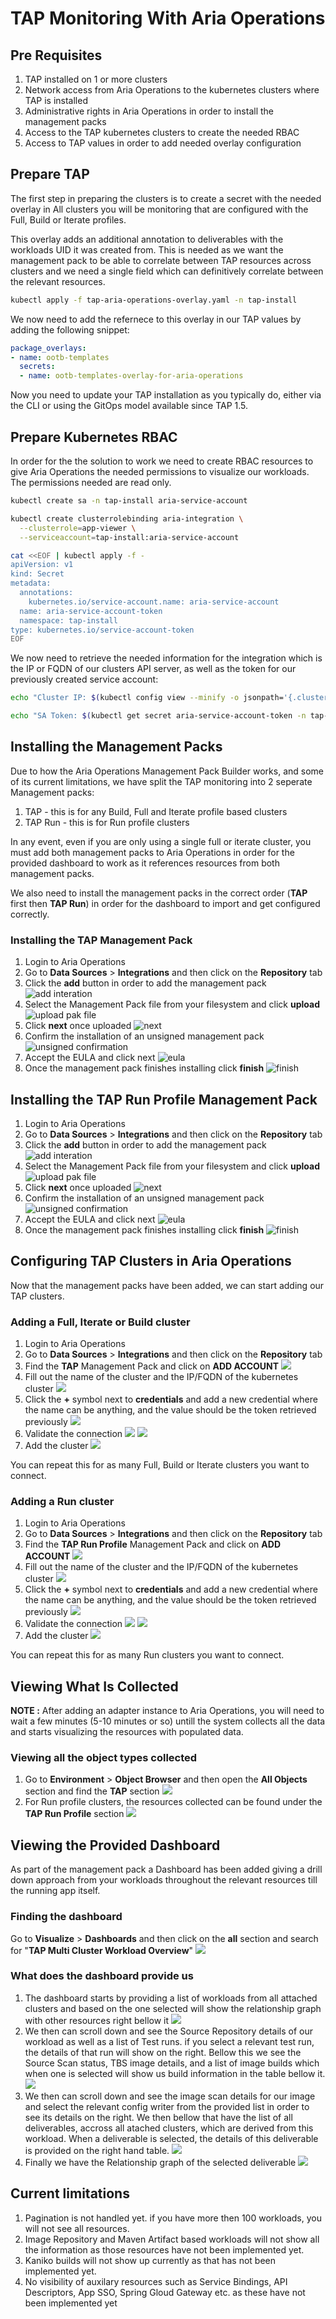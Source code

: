 # TAP Monitoring With Aria Operations

## Pre Requisites
1. TAP installed on 1 or more clusters
2. Network access from Aria Operations to the kubernetes clusters where TAP is installed
3. Administrative rights in Aria Operations in order to install the management packs
4. Access to the TAP kubernetes clusters to create the needed RBAC
5. Access to TAP values in order to add needed overlay configuration

## Prepare TAP
The first step in preparing the clusters is to create a secret with the needed overlay in All clusters you will be monitoring that are configured with the Full, Build or Iterate profiles.

This overlay adds an additional annotation to deliverables with the workloads UID it was created from. This is needed as we want the management pack to be able to correlate between TAP resources across clusters and we need a single field which can definitively correlate between the relevant resources.

```bash
kubectl apply -f tap-aria-operations-overlay.yaml -n tap-install
```

We now need to add the refernece to this overlay in our TAP values by adding the following snippet:

```yaml
package_overlays:
- name: ootb-templates
  secrets:
  - name: ootb-templates-overlay-for-aria-operations
```

Now you need to update your TAP installation as you typically do, either via the CLI or using the GitOps model available since TAP 1.5.

## Prepare Kubernetes RBAC
In order for the the solution to work we need to create RBAC resources to give Aria Operations the needed permissions to visualize our workloads.  
The permissions needed are read only.
```bash
kubectl create sa -n tap-install aria-service-account

kubectl create clusterrolebinding aria-integration \
  --clusterrole=app-viewer \
  --serviceaccount=tap-install:aria-service-account

cat <<EOF | kubectl apply -f -
apiVersion: v1
kind: Secret
metadata:
  annotations:
    kubernetes.io/service-account.name: aria-service-account
  name: aria-service-account-token
  namespace: tap-install
type: kubernetes.io/service-account-token
EOF
```

We now need to retrieve the needed information for the integration which is the IP or FQDN of our clusters API server, as well as the token for our previously created service account:

```bash
echo "Cluster IP: $(kubectl config view --minify -o jsonpath='{.clusters[0].cluster.server}' | sed 's|https://||g' | sed 's|:.*||g')"

echo "SA Token: $(kubectl get secret aria-service-account-token -n tap-install -o jsonpath='{.data.token}' | base64 --decode)
```

## Installing the Management Packs
Due to how the Aria Operations Management Pack Builder works, and some of its current limitations, we have split the TAP monitoring into 2 seperate Management packs:
1. TAP - this is for any Build, Full and Iterate profile based clusters
2. TAP Run - this is for Run profile clusters

In any event, even if you are only using a single full or iterate cluster, you must add both management packs to Aria Operations in order for the provided dashboard to work as it references resources from both management packs.

We also need to install the management packs in the correct order (**TAP** first then **TAP Run**) in order for the dashboard to import and get configured correctly.

### Installing the TAP Management Pack
1. Login to Aria Operations 
2. Go to **Data Sources** > **Integrations** and then click on the **Repository** tab
3. Click the **add** button in order to add the management pack
![add interation](./images/1.png)
4. Select the Management Pack file from your filesystem and click **upload**
![upload pak file](./images/2.png)
5. Click **next** once uploaded
![next](./images/3.png)
6. Confirm the installation of an unsigned management pack
![unsigned confirmation](./images/4.png)
7. Accept the EULA and click next
![eula](./images/5.png)
8. Once the management pack finishes installing click **finish**
![finish](./images/6.png)

## Installing the TAP Run Profile Management Pack
1. Login to Aria Operations 
2. Go to **Data Sources** > **Integrations** and then click on the **Repository** tab
3. Click the **add** button in order to add the management pack
![add interation](./images/1.png)
4. Select the Management Pack file from your filesystem and click **upload**
![upload pak file](./images/7.png)
5. Click **next** once uploaded
![next](./images/8.png)
6. Confirm the installation of an unsigned management pack
![unsigned confirmation](./images/4.png)
7. Accept the EULA and click next
![eula](./images/5.png)
8. Once the management pack finishes installing click **finish**
![finish](./images/9.png)

## Configuring TAP Clusters in Aria Operations
Now that the management packs have been added, we can start adding our TAP clusters.

### Adding a Full, Iterate or Build cluster
1.  Login to Aria Operations 
2. Go to **Data Sources** > **Integrations** and then click on the **Repository** tab
3. Find the **TAP** Management Pack and click on **ADD ACCOUNT**
![](./images/10.png)
4. Fill out the name of the cluster and the IP/FQDN of the kubernetes cluster
![](./images/11.png)
5. Click the **+** symbol next to **credentials** and add a new credential where the name can be anything, and the value should be the token retrieved previously
![](./images/12.png)
6. Validate the connection
![](./images/13.png)
![](./images/14.png)
7. Add the cluster
![](./images/15.png)

You can repeat this for as many Full, Build or Iterate clusters you want to connect.

### Adding a Run cluster
1.  Login to Aria Operations 
2. Go to **Data Sources** > **Integrations** and then click on the **Repository** tab
3. Find the **TAP Run Profile** Management Pack and click on **ADD ACCOUNT**
![](./images/16.png)
4. Fill out the name of the cluster and the IP/FQDN of the kubernetes cluster
![](./images/17.png)
5. Click the **+** symbol next to **credentials** and add a new credential where the name can be anything, and the value should be the token retrieved previously
![](./images/18.png)
6. Validate the connection
![](./images/19.png)
![](./images/20.png)
7. Add the cluster
![](./images/21.png)

You can repeat this for as many Run clusters you want to connect.

## Viewing What Is Collected
**NOTE :** After adding an adapter instance to Aria Operations, you will need to wait a few minutes (5-10 minutes or so) untill the system collects all the data and starts visualizing the resources with populated data.

### Viewing all the object types collected
1. Go to **Environment** > **Object Browser** and then open the **All Objects** section and find the **TAP** section
![](./images/22.png)
2. For Run profile clusters, the resources collected can be found under the **TAP Run Profile** section
![](./images/23.png)

## Viewing the Provided Dashboard
As part of the management pack a Dashboard has been added giving a drill down approach from your workloads throughout the relevant resources till the running app itself.

### Finding the dashboard
Go to **Visualize** > **Dashboards** and then click on the **all** section and search for "**TAP Multi Cluster Workload Overview**"
![](./images/24.png)

### What does the dashboard provide us
1. The dashboard starts by providing a list of workloads from all attached clusters and based on the one selected will show the relationship graph with other resources right bellow it
![](./images/25.png)
2. We then can scroll down and see the Source Repository details of our workload as well as a list of Test runs. if you select a relevant test run, the details of that run will show on the right. Bellow this we see the Source Scan status, TBS image details, and a list of image builds which when one is selected will show us build information in the table bellow it.
![](./images/26.png)
3. We then can scroll down and see the image scan details for our image and select the relevant config writer from the provided list in order to see its details on the right. We then bellow that have the list of all deliverables, accross all atached clusters, which are derived from this workload. When a deliverable is selected, the details of this deliverable is provided on the right hand table.
![](./images/27.png)
4. Finally we have the Relationship graph of the selected deliverable
![](./images/28.png)

## Current limitations
1. Pagination is not handled yet. if you have more then 100 workloads, you will not see all resources.
2. Image Repository and Maven Artifact based workloads will not show all the information as those resources have not been implemented yet.
3. Kaniko builds will not show up currently as that has not been implemented yet.
4. No visibility of auxilary resources such as Service Bindings, API Descriptors, App SSO, Spring Gloud Gateway etc. as these have not been implemented yet
